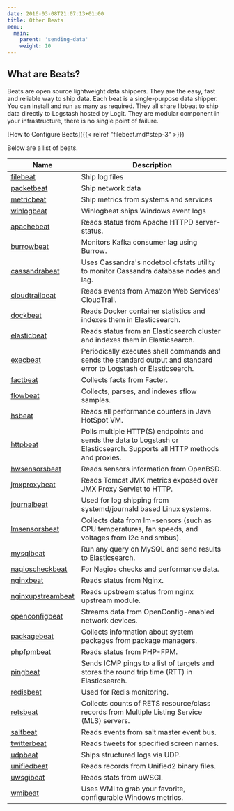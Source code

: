 ```yaml
---
date: 2016-03-08T21:07:13+01:00
title: Other Beats
menu:
  main:
    parent: 'sending-data'
    weight: 10
---
```


## What are Beats?

Beats are open source lightweight data shippers. They are the easy, fast and reliable way to ship data. Each beat is a single-purpose data shipper. You can install and run as many as required. They all share libbeat to ship data directly to Logstash hosted by Logit. They are modular component in your infrastructure, there is no single point of failure.

[How to Configure Beats]({{< relref "filebeat.md#step-3" >}})

Below are a list of beats.

Name | Description
--- | ---
[filebeat](https://www.elastic.co/products/beats/filebeat) | Ship log files
[packetbeat](https://www.elastic.co/products/beats/packetbeat) | Ship network data
[metricbeat](https://www.elastic.co/products/beats/metricbeat) | Ship metrics from systems and services
[winlogbeat](https://www.elastic.co/products/beats/winlogbeat) | Winlogbeat ships Windows event logs
[apachebeat](https://github.com/radoondas/apachebeat) | Reads status from Apache HTTPD server-status.
[burrowbeat](https://github.com/goomzee/burrowbeat) | Monitors Kafka consumer lag using Burrow.
[cassandrabeat](https://github.com/goomzee/cassandrabeat) | Uses Cassandra's nodetool cfstats utility to monitor Cassandra database nodes and lag.
[cloudtrailbeat](https://github.com/aidan-/cloudtrailbeat) | Reads events from Amazon Web Services' CloudTrail.
[dockbeat](https://github.com/Ingensi/dockbeat) | Reads Docker container statistics and indexes them in Elasticsearch.
[elasticbeat](https://github.com/radoondas/elasticbeat) | Reads status from an Elasticsearch cluster and indexes them in Elasticsearch.
[execbeat](https://github.com/christiangalsterer/execbeat) | Periodically executes shell commands and sends the standard output and standard error to Logstash or Elasticsearch.
[factbeat](https://github.com/jarpy/factbeat) | Collects facts from Facter.
[flowbeat](https://github.com/FStelzer/flowbeat) | Collects, parses, and indexes sflow samples.
[hsbeat](https://github.com/YaSuenag/hsbeat) | Reads all performance counters in Java HotSpot VM.
[httpbeat](https://github.com/christiangalsterer/httpbeat) | Polls multiple HTTP(S) endpoints and sends the data to Logstash or Elasticsearch. Supports all HTTP methods and proxies.
[hwsensorsbeat](https://github.com/jasperla/hwsensorsbeat) | Reads sensors information from OpenBSD.
[jmxproxybeat](https://github.com/radoondas/jmxproxybeat) | Reads Tomcat JMX metrics exposed over JMX Proxy Servlet to HTTP.
[journalbeat](https://github.com/mheese/journalbeat) | Used for log shipping from systemd/journald based Linux systems.
[lmsensorsbeat](https://github.com/eskibars/lmsensorsbeat) | Collects data from lm-sensors (such as CPU temperatures, fan speeds, and voltages from i2c and smbus).
[mysqlbeat](https://github.com/adibendahan/mysqlbeat) | Run any query on MySQL and send results to Elasticsearch.
[nagioscheckbeat](https://github.com/PhaedrusTheGreek/nagioscheckbeat) | For Nagios checks and performance data.
[nginxbeat](https://github.com/mrkschan/nginxbeat) | Reads status from Nginx.
[nginxupstreambeat](https://github.com/2Fast2BCn/nginxupstreambeat) | Reads upstream status from nginx upstream module.
[openconfigbeat](https://github.com/aristanetworks/openconfigbeat) | Streams data from OpenConfig-enabled network devices.
[packagebeat](https://github.com/joehillen/packagebeat) | Collects information about system packages from package managers.
[phpfpmbeat](https://github.com/kozlice/phpfpmbeat) | Reads status from PHP-FPM.
[pingbeat](https://github.com/joshuar/pingbeat) | Sends ICMP pings to a list of targets and stores the round trip time (RTT) in Elasticsearch.
[redisbeat](https://github.com/chrsblck/redisbeat) | Used for Redis monitoring.
[retsbeat](https://github.com/consulthys/retsbeat) | Collects counts of RETS resource/class records from Multiple Listing Service (MLS) servers.
[saltbeat](https://github.com/martinhoefling/saltbeat) | Reads events from salt master event bus.
[twitterbeat](https://github.com/buehler/go-elastic-twitterbeat) | Reads tweets for specified screen names.
[udpbeat](https://github.com/gravitational/udpbeat) | Ships structured logs via UDP.
[unifiedbeat](https://github.com/cleesmith/unifiedbeat) | Reads records from Unified2 binary files.
[uwsgibeat](https://github.com/mrkschan/uwsgibeat) | Reads stats from uWSGI.
[wmibeat](https://github.com/eskibars/wmibeat) | Uses WMI to grab your favorite, configurable Windows metrics.
